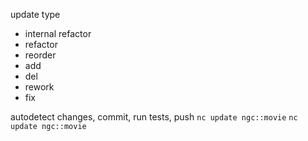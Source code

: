 update type
- internal refactor
- refactor
- reorder
- add
- del
- rework
- fix

autodetect changes, commit, run tests, push
`nc update ngc::movie`
`nc update ngc::movie`